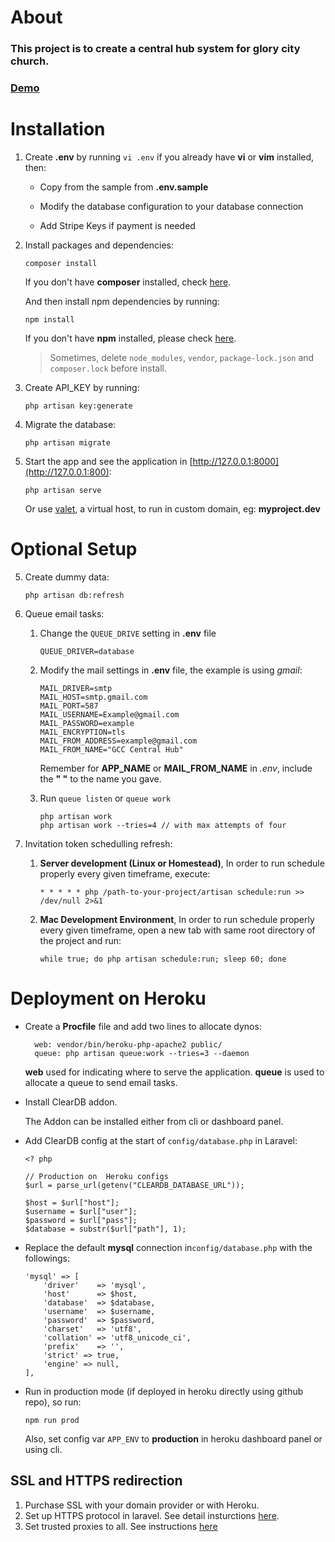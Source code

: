 # About

  ### This project is to create a central hub system for glory city church.

  ### [Demo](https://centralhub.glorycitychurch.com)
  
  
# Installation

1. Create __.env__ by running `vi .env` if you already have __vi__ or __vim__ installed, then:

   * Copy from the sample from __.env.sample__ 
   
   * Modify the database configuration to your database connection
   
   * Add Stripe Keys if payment is needed

2. Install packages and dependencies:
    ```
    composer install
    ```
    If you don't have __composer__ installed, check [here](https://getcomposer.org/doc/00-intro.md).
    
    And then install npm dependencies by running:
    ```
    npm install
    ```
    If you don't have __npm__ installed, please check [here](https://docs.npmjs.com/getting-started/installing-node).
    
    
    > Sometimes, delete `node_modules`, `vendor`, `package-lock.json` and `composer.lock` before install.
    

3. Create API_KEY by running:
    ```
    php artisan key:generate
    ```
    
4.  Migrate the database:
    ```
    php artisan migrate
    ```
    
5. Start the app and see the application in [http://127.0.0.1:8000](http://127.0.0.1:800):
    ```
    php artisan serve
    ```
    Or use [valet](https://laravel.com/docs/5.5/valet), a virtual host, to run in custom domain, eg: **myproject.dev**
    
# Optional Setup

5. Create dummy data:
    ```
    php artisan db:refresh
    ```    
        
6. Queue email tasks:
    
    1. Change the `QUEUE_DRIVE` setting in **.env** file
        ```
        QUEUE_DRIVER=database
        ```

    2. Modify the mail settings in __.env__ file, the example is using *gmail*:
        ```
        MAIL_DRIVER=smtp
        MAIL_HOST=smtp.gmail.com
        MAIL_PORT=587
        MAIL_USERNAME=Example@gmail.com
        MAIL_PASSWORD=example
        MAIL_ENCRYPTION=tls
        MAIL_FROM_ADDRESS=example@gmail.com
        MAIL_FROM_NAME="GCC Central Hub"
        ```
        Remember for **APP_NAME** or **MAIL_FROM_NAME** in *.env*, include the __" "__ to the name you gave.

    3. Run `queue listen` or `queue work`
        ```
        php artisan work
        php artisan work --tries=4 // with max attempts of four 
        ```

7. Invitation token schedulling refresh:

    1. **Server development (Linux or Homestead)**, In order to run schedule properly every given timeframe, execute:
       ```
       * * * * * php /path-to-your-project/artisan schedule:run >> /dev/null 2>&1
       ```

    2. **Mac Development Environment**, In order to run schedule properly every given timeframe, open a new tab with same root directory of the project and run:
       ```
       while true; do php artisan schedule:run; sleep 60; done
       ```

# Deployment on Heroku

- Create a __Procfile__ file and add two lines to allocate dynos:
  ```
    web: vendor/bin/heroku-php-apache2 public/
    queue: php artisan queue:work --tries=3 --daemon
  ```
  **web** used for indicating where to serve the application. **queue** is used to allocate a queue to send email tasks.

- Install ClearDB addon. 

  The Addon can be installed either from cli or dashboard panel.

- Add ClearDB config at the start of `config/database.php` in Laravel:
  ```
  <? php
  
  // Production on  Heroku configs
  $url = parse_url(getenv("CLEARDB_DATABASE_URL"));

  $host = $url["host"];
  $username = $url["user"];
  $password = $url["pass"];
  $database = substr($url["path"], 1);
  
  ```

- Replace the default __mysql__ connection in`config/database.php` with the followings:
  ```
  'mysql' => [
      'driver'    => 'mysql',
      'host'      => $host,
      'database'  => $database,
      'username'  => $username,
      'password'  => $password,
      'charset'   => 'utf8',
      'collation' => 'utf8_unicode_ci',
      'prefix'    => '',
      'strict' => true,
      'engine' => null,
  ],
  ```
  
- Run in production mode (if deployed in heroku directly using github repo), so run:
  ```
  npm run prod
  ```
  
  Also, set config var `APP_ENV` to **production** in heroku dashboard panel or using cli.


## SSL and HTTPS redirection
  
  1. Purchase SSL with your domain provider or with Heroku.
  2. Set up HTTPS protocol in laravel. See detail insturctions [here](https://github.com/haog1/hub.gcc/wiki/Laravel-HTTPS-force-redirection-on-Heroku-Deployment).
  3. Set trusted proxies to all. See instructions [here](https://github.com/haog1/hub.gcc/wiki/Laravel-HTTPS-force-redirection-on-Heroku-Deployment#trusted-proxy)
  

